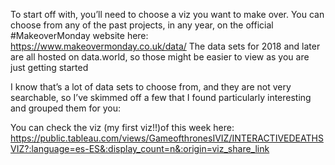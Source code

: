 To start off with, you’ll need to choose a viz you want to make over. You can choose from any of the past projects, in any year, on the official #MakeoverMonday website here:  https://www.makeovermonday.co.uk/data/ The data sets for 2018 and later are all hosted on data.world, so those might be easier to view as you are just getting started

I know that’s a lot of data sets to choose from, and they are not very searchable, so I’ve skimmed off a few that I found particularly interesting and grouped them for you:



You can check the viz (my first viz!!)of this week here: https://public.tableau.com/views/GameofthronesIVIZ/INTERACTIVEDEATHSVIZ?:language=es-ES&:display_count=n&:origin=viz_share_link
